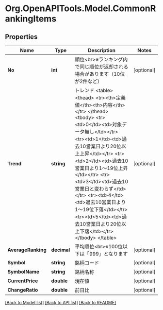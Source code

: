 # Org.OpenAPITools.Model.CommonRankingItems
## Properties

Name | Type | Description | Notes
------------ | ------------- | ------------- | -------------
**No** | **int** | 順位&lt;br&gt;※ランキング内で同じ順位が返却される場合があります（10位が2件など） | [optional] 
**Trend** | **string** | トレンド &lt;table&gt; &lt;thead&gt; &lt;tr&gt;&lt;th&gt;定義値&lt;/th&gt;&lt;th&gt;内容&lt;/th&gt;&lt;/tr&gt; &lt;/thead&gt; &lt;tbody&gt; &lt;tr&gt;&lt;td&gt;0&lt;/td&gt;&lt;td&gt;対象データ無し&lt;/td&gt;&lt;/tr&gt; &lt;tr&gt;&lt;td&gt;1&lt;/td&gt;&lt;td&gt;過去10営業日より20位以上上昇&lt;/td&gt;&lt;/tr&gt; &lt;tr&gt;&lt;td&gt;2&lt;/td&gt;&lt;td&gt;過去10営業日より1～19位上昇&lt;/td&gt;&lt;/tr&gt; &lt;tr&gt;&lt;td&gt;3&lt;/td&gt;&lt;td&gt;過去10営業日と変わらず&lt;/td&gt;&lt;/tr&gt; &lt;tr&gt;&lt;td&gt;4&lt;/td&gt;&lt;td&gt;過去10営業日より1～19位下落&lt;/td&gt;&lt;/tr&gt; &lt;tr&gt;&lt;td&gt;5&lt;/td&gt;&lt;td&gt;過去10営業日より20位以上下落&lt;/td&gt;&lt;/tr&gt; &lt;/tbody&gt; &lt;/table&gt;   | [optional] 
**AverageRanking** | **decimal** | 平均順位&lt;br&gt;※100位以下は「999」となります | [optional] 
**Symbol** | **string** | 銘柄コード | [optional] 
**SymbolName** | **string** | 銘柄名称 | [optional] 
**CurrentPrice** | **double** | 現在値 | [optional] 
**ChangeRatio** | **double** | 前日比 | [optional] 

[[Back to Model list]](../README.md#documentation-for-models) [[Back to API list]](../README.md#documentation-for-api-endpoints) [[Back to README]](../README.md)

